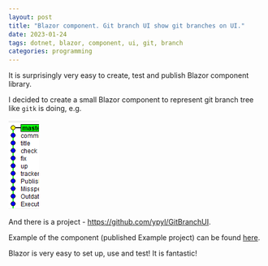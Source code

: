 ```yaml
---
layout: post
title: "Blazor component. Git branch UI show git branches on UI."
date: 2023-01-24
tags: dotnet, blazor, component, ui, git, branch
categories: programming
---
```


It is surprisingly very easy to create, test and publish Blazor component library.

I decided to create a small Blazor component to represent git branch tree like `gitk` is doing, e.g.

![img](./images/gitk-branch-example.png)

And there is a project - https://github.com/ypyl/GitBranchUI.

Example of the component (published Example project) can be found [here](https://ypyl.github.io/GitBranchUI/).

Blazor is very easy to set up, use and test! It is fantastic!
